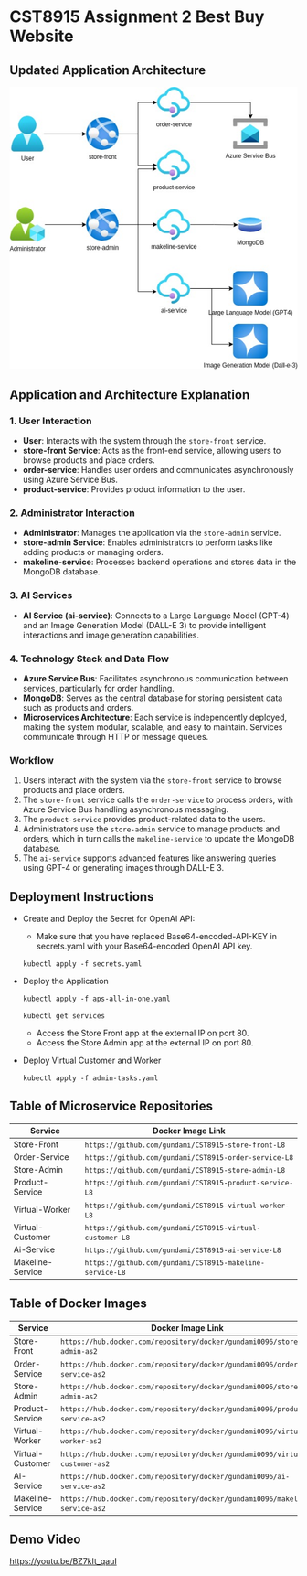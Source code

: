 # CST8915 Assignment 2 Best Buy Website

## Updated Application Architecture

![arch](./arch.jpg)

## Application and Architecture Explanation

### 1. **User Interaction**

- **User**: Interacts with the system through the `store-front` service.
- **store-front Service**: Acts as the front-end service, allowing users to browse products and place orders.
- **order-service**: Handles user orders and communicates asynchronously using Azure Service Bus.
- **product-service**: Provides product information to the user.

### 2. **Administrator Interaction**

- **Administrator**: Manages the application via the `store-admin` service.
- **store-admin Service**: Enables administrators to perform tasks like adding products or managing orders.
- **makeline-service**: Processes backend operations and stores data in the MongoDB database.

### 3. **AI Services**

- **AI Service (ai-service)**: Connects to a Large Language Model (GPT-4) and an Image Generation Model (DALL-E 3) to provide intelligent interactions and image generation capabilities.

### 4. **Technology Stack and Data Flow**

- **Azure Service Bus**: Facilitates asynchronous communication between services, particularly for order handling.
- **MongoDB**: Serves as the central database for storing persistent data such as products and orders.
- **Microservices Architecture**: Each service is independently deployed, making the system modular, scalable, and easy to maintain. Services communicate through HTTP or message queues.

### **Workflow**

1. Users interact with the system via the `store-front` service to browse products and place orders.
2. The `store-front` service calls the `order-service` to process orders, with Azure Service Bus handling asynchronous messaging.
3. The `product-service` provides product-related data to the users.
4. Administrators use the `store-admin` service to manage products and orders, which in turn calls the `makeline-service` to update the MongoDB database.
5. The `ai-service` supports advanced features like answering queries using GPT-4 or generating images through DALL-E 3.

## Deployment Instructions

- Create and Deploy the Secret for OpenAI API:

  - Make sure that you have replaced Base64-encoded-API-KEY in secrets.yaml with your Base64-encoded OpenAI API key.

  ```
  kubectl apply -f secrets.yaml
  ```

- Deploy the Application

  ```
  kubectl apply -f aps-all-in-one.yaml
  ```

  ```
  kubectl get services
  ```

  - Access the Store Front app at the external IP on port 80.
  - Access the Store Admin app at the external IP on port 80.

- Deploy Virtual Customer and Worker

  ```
  kubectl apply -f admin-tasks.yaml
  ```

## Table of Microservice Repositories

| **Service**      | **Docker Image Link**                                    |
| ---------------- | -------------------------------------------------------- |
| Store-Front      | `https://github.com/gundami/CST8915-store-front-L8`      |
| Order-Service    | `https://github.com/gundami/CST8915-order-service-L8`    |
| Store-Admin      | `https://github.com/gundami/CST8915-store-admin-L8`      |
| Product-Service  | `https://github.com/gundami/CST8915-product-service-L8`  |
| Virtual-Worker   | `https://github.com/gundami/CST8915-virtual-worker-L8`   |
| Virtual-Customer | `https://github.com/gundami/CST8915-virtual-customer-L8` |
| Ai-Service       | `https://github.com/gundami/CST8915-ai-service-L8`       |
| Makeline-Service | `https://github.com/gundami/CST8915-makeline-service-L8` |

## Table of Docker Images

| **Service**      | **Docker Image Link**                                        |
| ---------------- | ------------------------------------------------------------ |
| Store-Front      | `https://hub.docker.com/repository/docker/gundami0096/store-admin-as2` |
| Order-Service    | `https://hub.docker.com/repository/docker/gundami0096/order-service-as2` |
| Store-Admin      | `https://hub.docker.com/repository/docker/gundami0096/store-admin-as2` |
| Product-Service  | `https://hub.docker.com/repository/docker/gundami0096/product-service-as2` |
| Virtual-Worker   | `https://hub.docker.com/repository/docker/gundami0096/virtual-worker-as2` |
| Virtual-Customer | `https://hub.docker.com/repository/docker/gundami0096/virtual-customer-as2` |
| Ai-Service       | `https://hub.docker.com/repository/docker/gundami0096/ai-service-as2` |
| Makeline-Service | `https://hub.docker.com/repository/docker/gundami0096/makeline-service-as2` |

## Demo Video

https://youtu.be/BZ7kIt_qauI
